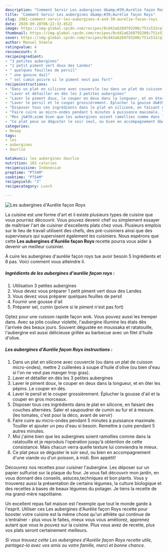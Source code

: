 ```yaml
---
description: "Comment Servir Les aubergines d&amp;#39;Aurélie façon Roys"
title: "Comment Servir Les aubergines d&amp;#39;Aurélie façon Roys"
slug: 2981-comment-servir-les-aubergines-d-and-39-aurelie-facon-roys
date: 2020-09-28T06:22:33.852Z
image: https://img-global.cpcdn.com/recipes/0cd42a6269793200/751x532cq70/les-aubergines-daurelie-facon-roys-photo-principale-de-la-recette.jpg
thumbnail: https://img-global.cpcdn.com/recipes/0cd42a6269793200/751x532cq70/les-aubergines-daurelie-facon-roys-photo-principale-de-la-recette.jpg
cover: https://img-global.cpcdn.com/recipes/0cd42a6269793200/751x532cq70/les-aubergines-daurelie-facon-roys-photo-principale-de-la-recette.jpg
author: Manuel Steele
ratingvalue: 4
reviewcount: 8
recipeingredient:
- "3 petites aubergines"
- "1 petit piment vert doux des Landes"
- " quelques feuilles de persil"
- " une gousse dail"
- " sel cumin poivre si le piment nest pas fort"
recipeinstructions:
- "Dans un plat en silicone avec couvercle (ou dans un plat de cuisson micro-ondes), mettre 2 cuillerées à soupe d&#39;huile d&#39;olive (ou bien d&#39;eau si l&#39;on ne veut pas manger trop gras)."
- "Laver et détailler en dés les 3 petites aubergines"
- "Laver le piment doux, le couper en deux dans la longueur, et en ôter les pépins. Le couper en dés."
- "Laver le persil et le couper grossièrement. Éplucher la gousse d&#39;ail et la couper en gros morceaux."
- "Disposer tous ces ingrédients dans le plat en silicone, en faisant des couches alternées. Saler et saupoudrer de cumin au fur et à mesure. (les tomates, c&#39;est pour la déco, avant de servir)"
- "Faire cuire au micro-ondes pendant 5 minutes à puissance maximale. Touiller et ajouter un peu d&#39;eau si besoin. Remettre à cuire pendant 5 autres minutes."
- "Moi j&#39;aime bien que les aubergines soient ramollies comme dans la ratatouille et je reproduis l&#39;opération jusqu&#39;à obtention de cette consistance. Mais chacun verra quelle texture lui conviendra le mieux."
- "Ce plat peux se déguster le soir seul, ou bien en accompagnement d&#39;une viande ou d&#39;un poisson, à midi. Bon appétit!"
categories:
- Resep
tags:
- les
- aubergines
- daurlie

katakunci: les aubergines daurlie 
nutrition: 103 calories
recipecuisine: Indonesian
preptime: "PT34M"
cooktime: "PT54M"
recipeyield: "3"
recipecategory: Lunch

---
```



![Les aubergines d&#39;Aurélie façon Roys](https://img-global.cpcdn.com/recipes/0cd42a6269793200/751x532cq70/les-aubergines-daurelie-facon-roys-photo-principale-de-la-recette.jpg)

La cuisine est une forme d'art et il existe plusieurs types de cuisine que vous pourriez découvrir. Vous pouvez devenir chef ou simplement essayer de maîtriser l'art de cuisiner d'excellents plats chez vous. Plusieurs emplois sur le lieu de travail utilisent des chefs, des pré-cuisiniers ainsi que des superviseurs qui supervisent également les cuisiniers. Nous espérons que cette <strong> Les aubergines d&#39;Aurélie façon Roys </strong> recette pourra vous aider à devenir un meilleur cuisinier.

<!--inarticleads1-->

À cuire les aubergines d&#39;aurélie façon roys tue avoir besoin 5 Ingrédients et 8 pas. Voici comment vous atteindre il.

##### Ingrédients de les aubergines d&#39;aurélie façon roys :

1. Utilisation 3 petites aubergines
1. Vous devez vous préparer 1 petit piment vert doux des Landes
1. Vous devez vous préparer  quelques feuilles de persil
1. Fournir  une gousse d&#39;ail
1. Préparer  sel, cumin (poivre si le piment n&#39;est pas fort)


Optez pour une cuisson rapide façon wok. Vous pouvez aussi les tremper dans. Avec sa jolie couleur violette, l&#39;aubergine illumine les étals dès l&#39;arrivée des beaux jours. Souvent dégustée en moussaka et ratatouille, l&#39;aubergine est aussi délicieuse grillée au barbecue avec un filet d&#39;huile d&#39;olive. 

<!--inarticleads2-->

##### Les aubergines d&#39;Aurélie façon Roys instructions :

1. Dans un plat en silicone avec couvercle (ou dans un plat de cuisson micro-ondes), mettre 2 cuillerées à soupe d&#39;huile d&#39;olive (ou bien d&#39;eau si l&#39;on ne veut pas manger trop gras).
1. Laver et détailler en dés les 3 petites aubergines
1. Laver le piment doux, le couper en deux dans la longueur, et en ôter les pépins. Le couper en dés.
1. Laver le persil et le couper grossièrement. Éplucher la gousse d&#39;ail et la couper en gros morceaux.
1. Disposer tous ces ingrédients dans le plat en silicone, en faisant des couches alternées. Saler et saupoudrer de cumin au fur et à mesure. (les tomates, c&#39;est pour la déco, avant de servir)
1. Faire cuire au micro-ondes pendant 5 minutes à puissance maximale. Touiller et ajouter un peu d&#39;eau si besoin. Remettre à cuire pendant 5 autres minutes.
1. Moi j&#39;aime bien que les aubergines soient ramollies comme dans la ratatouille et je reproduis l&#39;opération jusqu&#39;à obtention de cette consistance. Mais chacun verra quelle texture lui conviendra le mieux.
1. Ce plat peux se déguster le soir seul, ou bien en accompagnement d&#39;une viande ou d&#39;un poisson, à midi. Bon appétit!


Découvrez nos recettes pour cuisiner l&#39;aubergine. Les déposer sur un papier sulfurisé sur la plaque du four. Je vous fait découvrir mon jardin, en vous donnant des conseils, astuces,techniques et bon plants. Vous y trouverez aussi la présentation de certains légumes, la culture biologique et des recettes à bases de beaux légumes du potager. Je tiens la recette de ma grand-mère napolitaine. 

<!--inarticleads1-->

<p>
Un excellent repas fait maison est l'exemple que tout le monde garde à l'esprit. Utiliser ces Les aubergines d&#39;Aurélie façon Roys recette pour booster votre cuisine est la même chose qu'un athlète qui continue de s'entraîner - plus vous le faites, mieux vous vous améliorez, apprenez autant que vous le pouvez sur la cuisine. Plus vous avez de recette, plus vos plats seront certainement meilleurs.
</p>

<p>
<i>Si vous trouvez cette Les aubergines d&#39;Aurélie façon Roys recette utile, partagez-la avec vos amis ou votre famille, merci et bonne chance.</i>
</p>
